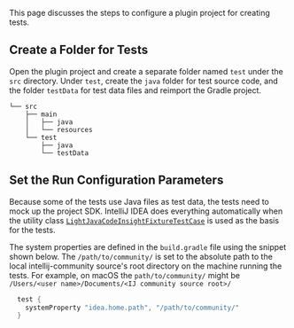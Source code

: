 [//]: # (title: 1. Tests Prerequisites)

<!-- Copyright 2000-2020 JetBrains s.r.o. and other contributors. Use of this source code is governed by the Apache 2.0 license that can be found in the LICENSE file. -->

This page discusses the steps to configure a plugin project for creating tests.

## Create a Folder for Tests
Open the plugin project and create a separate folder named `test` under the `src` directory.
Under `test`, create the `java` folder for test source code, and the folder `testData` for test data files and reimport the Gradle project.

```text
└── src
    ├── main
    │   ├── java
    │   └── resources
    └── test
        ├── java
        └── testData
```

## Set the Run Configuration Parameters
Because some of the tests use Java files as test data, the tests need to mock up the project SDK.
IntelliJ IDEA does everything automatically when the utility class [`LightJavaCodeInsightFixtureTestCase`](upsource:///java/testFramework/src/com/intellij/testFramework/fixtures/LightJavaCodeInsightFixtureTestCase.java) is used as the basis for the tests.

The system properties are defined in the `build.gradle` file using the snippet shown below.
The `/path/to/community/` is set to the absolute path to the local intellij-community source's root directory on the machine running the tests.
For example, on macOS the `path/to/community/` might be `/Users/<user name>/Documents/<IJ community source root>/`

```groovy
  test {
    systemProperty "idea.home.path", "/path/to/community/"
  }
```